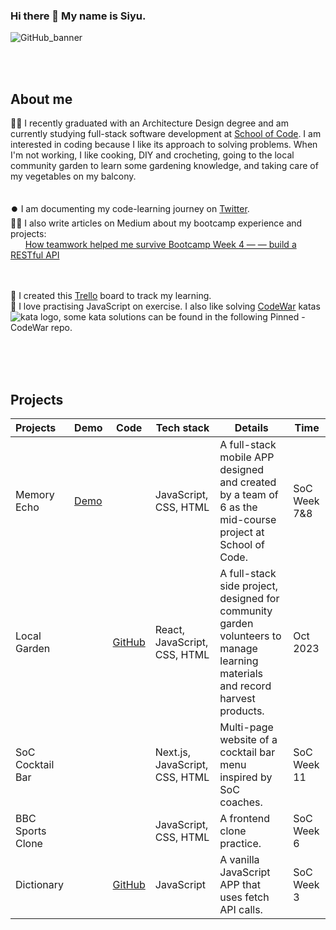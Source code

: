 ### Hi there 👋 My name is Siyu.

<!--
<picture>
  <source media="(prefers-color-scheme: dark)" srcset="https://user-images.githubusercontent.com/25423296/163456776-7f95b81a-f1ed-45f7-b7ab-8fa810d529fa.png">
  <source media="(prefers-color-scheme: light)" srcset="https://user-images.githubusercontent.com/25423296/163456779-a8556205-d0a5-45e2-ac17-42d089e3c3f8.png">
  <img alt="Shows an illustrated sun in light mode and a moon with stars in dark mode." src="https://user-images.githubusercontent.com/25423296/163456779-a8556205-d0a5-45e2-ac17-42d089e3c3f8.png">
</picture>
-->
![GitHub_banner](https://github.com/siyuduan2023/siyuduan2023/assets/137444492/82a53b44-1986-4786-bd73-0ebfd0b9ca5e)

<br><br>
## About me

👩‍🎓 I recently graduated with an Architecture Design degree and am currently studying full-stack software development at [School of Code](https://www.schoolofcode.co.uk/). I am interested in coding because I like its approach to solving problems. When I'm not working, I like cooking, DIY and crocheting, going to the local community garden to learn some gardening knowledge, and taking care of my vegetables on my balcony.
<br><br><br>
⏺️ I am documenting my code-learning journey on [Twitter](https://twitter.com/siyuduan2023).<br>
✍🏼 I also write articles on Medium about my bootcamp experience and projects:<br>
&nbsp;&nbsp;&nbsp;&nbsp;&nbsp;&nbsp;[How teamwork helped me survive Bootcamp Week 4 — — build a RESTful API](https://medium.com/@siyuduan.learning/how-teamwork-helped-me-survive-bootcamp-week-4-build-a-restful-api-a6e02ded886a)
<br><br><br>
 
<!--I am currently learning UX Design with this course: [UI / UX Design Specialization](https://www.coursera.org/specializations/ui-ux-design).--> 
📖 I created this [Trello](https://trello.com/invite/devlearnboard/ATTIc0f396a626c55d043631a71a4e28378aA2FE8573) board to track my learning.<br>
🥳 I love practising JavaScript on exercise. I also like solving [CodeWar](https://www.codewars.com/users/CU_2023) katas <img src="https://www.codewars.com/users/CU_2023/badges/micro?theme=light" alt="kata logo">, some kata solutions can be found in the following Pinned - CodeWar repo.

<br><br><br>


## Projects

|Projects          |Demo                                      |Code                                       |Tech stack            |Details            |Time                      |
|:-----------------|--------------------------------------|-------------------------------------------|---------------------------------------|-------------------|--------|
|Memory Echo       |[Demo](https://memoryecho.vercel.app/)|                                     |JavaScript, CSS, HTML  |A full-stack mobile APP designed and created by a team of 6 as the mid-course project at School of Code.|SoC Week 7&8|
|Local Garden      | |  [GitHub](https://github.com/siyuduan2023/NotesForGarden)            |React, JavaScript, CSS, HTML  |A full-stack side project, designed for community garden volunteers to manage learning materials and record harvest products.|Oct 2023 |
|SoC Cocktail Bar  |   |   |Next.js, JavaScript, CSS, HTML |Multi-page website of a cocktail bar menu inspired by SoC coaches.|SoC Week 11|
|BBC Sports Clone  |   |   |JavaScript, CSS, HTML  |A frontend clone practice. |SoC Week 6| 
|Dictionary        |                                      | [GitHub](https://github.com/siyuduan2023/DictionaryApp)                                          |JavaScript            |A vanilla JavaScript APP that uses fetch API calls.|SoC Week 3|


<!--
**siyuduan2023/siyuduan2023** is a ✨ _special_ ✨ repository because its `README.md` (this file) appears on your GitHub profile.

Here are some ideas to get you started:

- 🔭 I’m currently working on ...
- 🌱 I’m currently learning ...
- 👯 I’m looking to collaborate on ...
- 🤔 I’m looking for help with ...
- 💬 Ask me about ...
- 📫 How to reach me: ...
- 😄 Pronouns: ...
- ⚡ Fun fact: ...
-->
